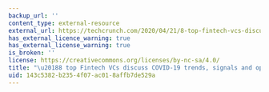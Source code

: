 ```yaml
---
backup_url: ''
content_type: external-resource
external_url: https://techcrunch.com/2020/04/21/8-top-fintech-vcs-discuss-covid-19-trends-signals-and-opportunities/
has_external_licence_warning: true
has_external_license_warning: true
is_broken: ''
license: https://creativecommons.org/licenses/by-nc-sa/4.0/
title: "\u20188 top Fintech VCs discuss COVID-19 trends, signals and opportunities"
uid: 143c5382-b235-4f07-ac01-8affb7de529a
---
```


